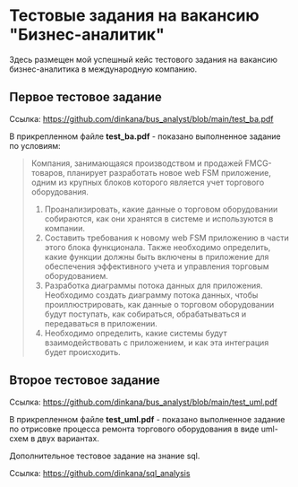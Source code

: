 # Тестовые задания на вакансию "Бизнес-аналитик"
Здесь размещен мой успешный кейс тестового задания на вакансию бизнес-аналитика в международную компанию.

## Первое тестовое задание

Ссылка: https://github.com/dinkana/bus_analyst/blob/main/test_ba.pdf

В прикрепленном файле **test_ba.pdf** - показано выполненное задание по условиям:

>Компания, занимающаяся производством и продажей FMCG-товаров, планирует разработать новое web FSM приложение, одним из крупных блоков которого является учет торгового оборудования.
>  1. Проанализировать, какие данные о торговом оборудовании собираются, как они хранятся в системе и используются в компании.
>  2. Составить требования к новому web FSM приложению в части этого блока функционала. Также необходимо определить, какие функции должны быть включены в приложение для обеспечения эффективного учета и управления торговым  оборудованием.
>  3. Разработка диаграммы потока данных для приложения. Необходимо создать диаграмму потока данных, чтобы проиллюстрировать, как данные о торговом оборудовании будут поступать, как собираться, обрабатываться и передаваться в приложении.
>  4. Необходимо определить, какие системы будут взаимодействовать с приложением, и как эта интеграция будет происходить.

## Второе тестовое задание

Ссылка: https://github.com/dinkana/bus_analyst/blob/main/test_uml.pdf

В прикрепленном файле **test_uml.pdf** - показано выполненное задание по отрисовке процесса ремонта торгового оборудования в виде uml-схем в двух вариантах.

Дополнительное тестовое задание на знание sql.

Ссылка: https://github.com/dinkana/sql_analysis
